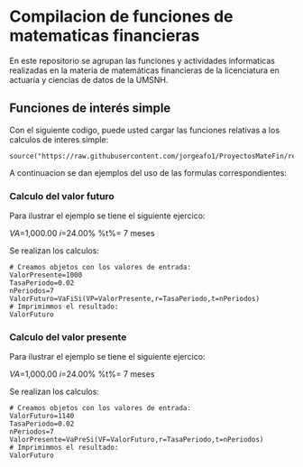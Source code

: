 # Compilacion de funciones de matematicas financieras 

En este repositorio se agrupan las funciones y actividades informaticas realizadas en la materia de matemáticas financieras de la licenciatura en actuaría y ciencias de datos de la UMSNH.

## Funciones de interés simple 

Con el siguiente codigo, puede usted cargar las funciones relativas a los calculos de interes simple:


```{r}
source("https://raw.githubusercontent.com/jorgeafo1/ProyectosMateFin/refs/heads/main/VF.R")
```

A continuacion se dan ejemplos del uso de las formulas correspondientes:

### Calculo del valor futuro

Para ilustrar el ejemplo se tiene el siguiente ejercico:

$VA$=1,000.00
$i$=24.00%
%t%= 7 meses 

Se realizan los calculos:

```{r}
# Creamos objetos con los valores de entrada:
ValorPresente=1000
TasaPeriodo=0.02
nPeriodos=7
ValorFuturo=VaFiSi(VP=ValorPresente,r=TasaPeriodo,t=nPeriodos)
# Imprimimmos el resultado: 
ValorFuturo
```

### Calculo del valor presente

Para ilustrar el ejemplo se tiene el siguiente ejercico:

$VA$=1,000.00
$i$=24.00%
%t%= 7 meses 

Se realizan los calculos:

```{r}
# Creamos objetos con los valores de entrada:
ValorFuturo=1140
TasaPeriodo=0.02
nPeriodos=7
ValorPresente=VaPreSi(VF=ValorFuturo,r=TasaPeriodo,t=nPeriodos)
# Imprimimmos el resultado: 
ValorFuturo
```


